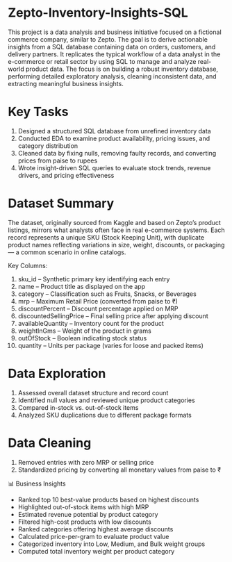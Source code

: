 # Zepto-Inventory-Insights-SQL
This project is a data analysis and business initiative focused on a fictional commerce company, similar to Zepto. The goal is to derive actionable insights from a SQL database containing data on orders, customers, and delivery partners. It replicates the typical workflow of a data analyst in the e-commerce or retail sector by using SQL to manage and analyze real-world product data. The focus is on building a robust inventory database, performing detailed exploratory analysis, cleaning inconsistent data, and extracting meaningful business insights.


# Key Tasks

1. Designed a structured SQL database from unrefined inventory data
2. Conducted EDA to examine product availability, pricing issues, and category distribution
3. Cleaned data by fixing nulls, removing faulty records, and converting prices from paise to rupees
4. Wrote insight-driven SQL queries to evaluate stock trends, revenue drivers, and pricing effectiveness

# Dataset Summary
The dataset, originally sourced from Kaggle and based on Zepto’s product listings, mirrors what analysts often face in real e-commerce systems. Each record represents a unique SKU (Stock Keeping Unit), with duplicate product names reflecting variations in size, weight, discounts, or packaging — a common scenario in online catalogs.

Key Columns:

1. sku_id – Synthetic primary key identifying each entry
2. name – Product title as displayed on the app
3. category – Classification such as Fruits, Snacks, or Beverages
4. mrp – Maximum Retail Price (converted from paise to ₹)
5. discountPercent – Discount percentage applied on MRP
6. discountedSellingPrice – Final selling price after applying discount
7. availableQuantity – Inventory count for the product
8. weightInGms – Weight of the product in grams
9. outOfStock – Boolean indicating stock status
10. quantity – Units per package (varies for loose and packed items)

# Data Exploration
1. Assessed overall dataset structure and record count
2. Identified null values and reviewed unique product categories
3. Compared in-stock vs. out-of-stock items
4. Analyzed SKU duplications due to different package formats

# Data Cleaning
1. Removed entries with zero MRP or selling price
2. Standardized pricing by converting all monetary values from paise to ₹

📊 Business Insights
- Ranked top 10 best-value products based on highest discounts
- Highlighted out-of-stock items with high MRP
- Estimated revenue potential by product category
- Filtered high-cost products with low discounts
- Ranked categories offering highest average discounts
- Calculated price-per-gram to evaluate product value
- Categorized inventory into Low, Medium, and Bulk weight groups
- Computed total inventory weight per product category
